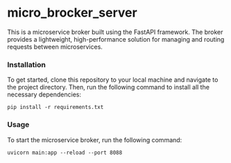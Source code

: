 # micro_brocker_server

This is a microservice broker built using the FastAPI framework. The broker provides a lightweight, high-performance solution for managing and routing requests between microservices.

### Installation

To get started, clone this repository to your local machine and navigate to the project directory. Then, run the following command to install all the necessary dependencies:

```pip install -r requirements.txt```

### Usage

To start the microservice broker, run the following command:

``` uvicorn main:app --reload --port 8088 ```